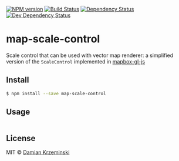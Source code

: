 [![NPM version][npm-image]][npm-url]
[![Build Status][travis-image]][travis-url]
[![Dependency Status][deps-image]][deps-url]
[![Dev Dependency Status][deps-dev-image]][deps-dev-url]

# map-scale-control

Scale control that can be used with vector map renderer: a simplified version of the `ScaleControl` implemented in [mapbox-gl-js] 

## Install

```sh
$ npm install --save map-scale-control
```

## Usage

```js
```

## License

MIT © [Damian Krzeminski](https://pirxpilot.me)

[npm-image]: https://img.shields.io/npm/v/map-scale-control.svg
[npm-url]: https://npmjs.org/package/map-scale-control

[travis-url]: https://travis-ci.org/furkot/map-scale-control
[travis-image]: https://img.shields.io/travis/furkot/map-scale-control.svg

[deps-image]: https://img.shields.io/david/furkot/map-scale-control.svg
[deps-url]: https://david-dm.org/furkot/map-scale-control

[deps-dev-image]: https://img.shields.io/david/dev/furkot/map-scale-control.svg
[deps-dev-url]: https://david-dm.org/furkot/map-scale-control?type=dev

[mapbox-gl-js]: https://github.com/mapbox/mapbox-gl-js
